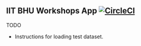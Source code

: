 ## IIT BHU Workshops App [![CircleCI](https://circleci.com/gh/nishantwrp/workshops-app-backend.svg?style=svg)](https://circleci.com/gh/nishantwrp/workshops-app-backend)

TODO
- Instructions for loading test dataset.